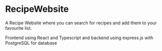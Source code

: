 # RecipeWebsite

A Recipe Website where you can search for recipes and add them to your favourite list.

Frontend using React and Typescript and backend using express.js with PostgreSQL for database
